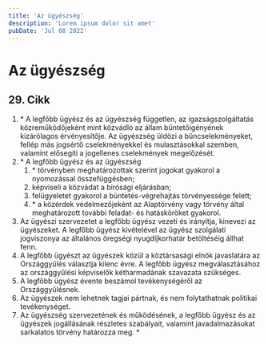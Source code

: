 ```yaml
---
title: 'Az ügyészség'
description: 'Lorem ipsum dolor sit amet'
pubDate: 'Jul 08 2022'
---
```


# Az ügyészség

## 29. Cikk
1. \* A legfőbb ügyész és az ügyészség független, az igazságszolgáltatás közreműködőjeként mint közvádló az állam büntetőigényének kizárólagos érvényesítője. Az ügyészség üldözi a bűncselekményeket, fellép más jogsértő cselekményekkel és mulasztásokkal szemben, valamint elősegíti a jogellenes cselekmények megelőzését.
2. \* A legfőbb ügyész és az ügyészség
   1. \* törvényben meghatározottak szerint jogokat gyakorol a nyomozással összefüggésben;
   2. képviseli a közvádat a bírósági eljárásban;
   3. felügyeletet gyakorol a büntetés-végrehajtás törvényessége felett;
   4. \* a közérdek védelmezőjeként az Alaptörvény vagy törvény által meghatározott további feladat- és hatásköröket gyakorol.
3. Az ügyészi szervezetet a legfőbb ügyész vezeti és irányítja, kinevezi az ügyészeket. A legfőbb ügyész kivételével az ügyész szolgálati jogviszonya az általános öregségi nyugdíjkorhatár betöltéséig állhat fenn.
4. A legfőbb ügyészt az ügyészek közül a köztársasági elnök javaslatára az Országgyűlés választja kilenc évre. A legfőbb ügyész megválasztásához az országgyűlési képviselők kétharmadának szavazata szükséges.
5. A legfőbb ügyész évente beszámol tevékenységéről az Országgyűlésnek.
6. Az ügyészek nem lehetnek tagjai pártnak, és nem folytathatnak politikai tevékenységet.
7. Az ügyészség szervezetének és működésének, a legfőbb ügyész és az ügyészek jogállásának részletes szabályait, valamint javadalmazásukat sarkalatos törvény határozza meg. *
